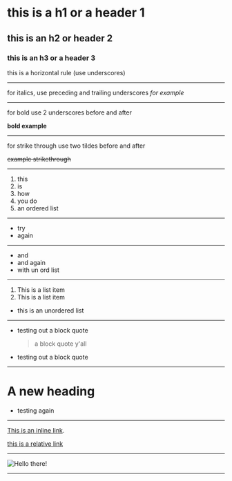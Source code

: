 # this is a h1 or a header 1
## this is an h2 or header 2 
### this is an h3 or a header 3

this is a horizontal rule (use underscores)
___

for italics, use preceding and trailing underscores 
_for example_

___
for bold use 2 underscores before and after 

__bold example__
___
for strike through use two tildes before and after

~~example strikethrough~~
___

1. this
2. is
3. how 
4. you do 
5. an ordered list

___

* try 
* again

___

- and
- and again 
- with un ord list
___

1.  This is a list item 
2.  This is a list item 
* this is an unordered list

___

* testing out a block quote
  > a block quote y'all
* testing out a block quote
___

# A new heading

* testing again
___

[This is an inline link](https://github.com/ "The best search engine for privacy").

[this is a relative link](/README.md "README file")
___

![Hello there!](https://i.redd.it/qj2fbx8tudi31.jpg "hello there")
___







